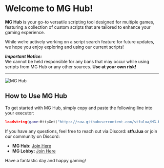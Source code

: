 # Welcome to MG Hub!

**MG Hub** is your go-to versatile scripting tool designed for multiple games, featuring a collection of custom scripts that are tailored to enhance your gaming experience.

While we’re actively working on a script search feature for future updates, we hope you enjoy exploring and using our current scripts!

***Important Notice:***  
We cannot be held responsible for any bans that may occur while using scripts from MG Hub or any other sources. **Use at your own risk!**

---

![MG Hub](https://cdn.discordapp.com/attachments/1302309681733046282/1304119955733610566/khaC3Mh.png?ex=672e3bda&is=672cea5a&hm=48b265b63bc5be1bfbe9d4d212f83c389a69e450ccc635918b1241883525ed1b&)

## How to Use MG Hub

To get started with MG Hub, simply copy and paste the following line into your executor:

```lua
loadstring(game:HttpGet("https://raw.githubusercontent.com/stfulua/MG-Hub/main/mg-hub-loader.lua"))()
```

If you have any questions, feel free to reach out via Discord: **stfu.lua** or join our community on Discord:

- **MG Hub:** [Join Here](https://discord.gg/HDk5WwqEYy)
- **MG Lobby:** [Join Here](https://discord.gg/2TKtRQMq)

Have a fantastic day and happy gaming!
